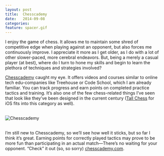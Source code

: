 ```yaml
---
layout: post
title:  Chesscademy
date:   2014-09-08
categories:
feature: spacer.gif
---
```

I enjoy the game of chess. It allows me to maintain some shred of competitive edge when playing against an opponent, but also forces me continuously improve. I appreciate it more as I get older, as I do with a lot of other slower-paced, more cerebral endeavors. But, being a merely a casual player (at best), where do I turn to hone my skills and begin to learn the plethora of techniques and strategies involved?

[Chesscademy](https://www.chesscademy.com/) caught my eye. It offers videos and courses similar to online tech edu-companies like Treehouse or Code School, which I am already familiar. You can track progress and earn points on completed practice tactics and training. It’s also one of the few chess-related things I’ve seen that look like they’ve been designed in the current century ([Tall Chess](http://www.tallchess.com/) for iOS fits into this category as well).

<br>![Chesscademy]({{site.blog_img_path}}2014/chess.jpg)

<br>I’m still new to Chesscademy, so we’ll see how well it sticks, but so far I think it’s great. Earning points for correctly played tactics may prove to be more fun than participating in an actual match—There’s no waiting for your opponent. “Check” it out (so, so sorry) [chesscademy.com](https://www.chesscademy.com/).